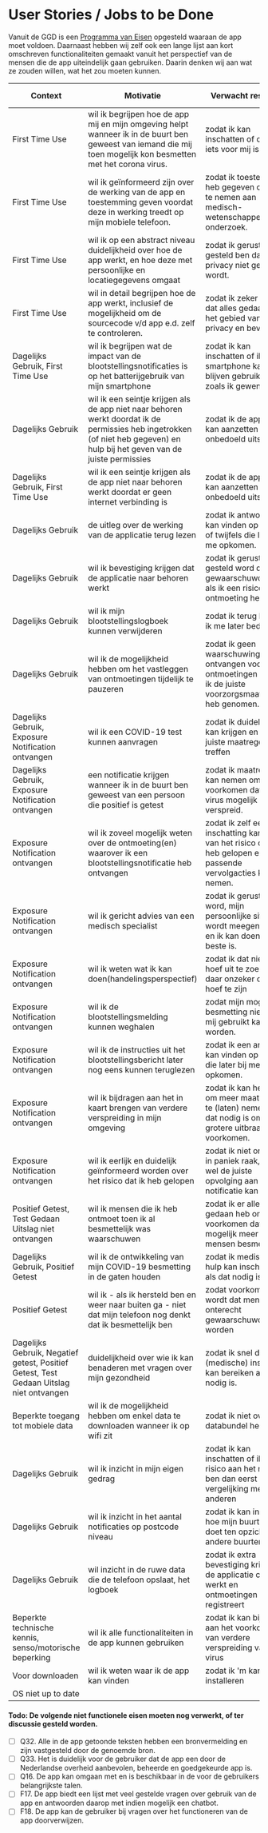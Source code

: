 # User Stories / Jobs to be Done

Vanuit de GGD is een [Programma van Eisen](https://www.rijksoverheid.nl/onderwerpen/coronavirus-app/documenten/publicaties/2020/05/19/programma-van-eisen) opgesteld waaraan de app moet voldoen. Daarnaast hebben wij zelf ook een lange lijst aan kort omschreven functionaliteiten gemaakt vanuit het perspectief van de mensen die de app uiteindelijk gaan gebruiken. Daarin denken wij aan wat ze zouden willen, wat het zou moeten kunnen.


|Context                                                                                |Motivatie                                                                                                                                                                  |Verwacht resultaat                                                                                              |Sectie/Feature                            |Versie           |verwijzing eis PVE|Owner|
|---------------------------------------------------------------------------------------|---------------------------------------------------------------------------------------------------------------------------------------------------------------------------|----------------------------------------------------------------------------------------------------------------|------------------------------------------|-----------------|------------------|-----|
|First Time Use                                                                         |wil ik begrijpen hoe de app mij en mijn omgeving helpt wanneer ik in de buurt ben geweest van iemand die mij toen mogelijk kon besmetten met het corona virus.             |zodat ik kan inschatten of de app iets voor mij is.                                                             |App store, Campagne, Uitleg & Onboarding  |1.0 (Must Have)  |F1, F15, Q8       |     |
|First Time Use                                                                         |wil ik geïnformeerd zijn over de werking van de app en toestemming geven voordat deze in werking treedt op mijn mobiele telefoon.                                           |zodat ik toestemming heb gegeven om deel te nemen aan medisch- wetenschappelijk onderzoek.                      |Uitleg & Onboarding                       |1.0 (Must Have)  |F1, F2, Q28       |     |
|First Time Use                                                                         |wil ik op een abstract niveau duidelijkheid over hoe de app werkt, en hoe deze met persoonlijke en locatiegegevens omgaat                                                  |zodat ik gerust gesteld ben dat mijn privacy niet geschaad wordt.                                               |App store, Campagne, Uitleg & Onboarding  |1.0 (Must Have)  |F1, F16, Q8       |     |
|First Time Use                                                                         |wil in detail begrijpen hoe de app werkt, inclusief de mogelijkheid om de sourcecode v/d app e.d. zelf te controleren.                                                     |zodat ik zeker weet dat alles gedaan is op het gebied van privacy en beveiliging.                               |Uitleg & Onboarding                       |1.1 (Should Have)|F1, Q29           |     |
|Dagelijks Gebruik, First Time Use                                                      |wil ik begrijpen wat de impact van de blootstellingsnotificaties is op het batterijgebruik van mijn smartphone                                                             |zodat ik kan inschatten of ik mijn smartphone kan blijven gebruiken zoals ik gewend ben                         |App store, Campagne, Uitleg & Onboarding  |1.0 (Must Have)  |F1, Q8            |     |
|Dagelijks Gebruik                                                                      |wil ik een seintje krijgen als de app niet naar behoren werkt doordat ik de permissies heb ingetrokken (of niet heb gegeven) en hulp bij het geven van de juiste permissies|zodat ik de app weer kan aanzetten als die onbedoeld uitstaat                                                   |Status Scherm / Settings                  |1.0 (Must Have)  |F1, F2, Q14       |     |
|Dagelijks Gebruik, First Time Use                                                      |wil ik een seintje krijgen als de app niet naar behoren werkt doordat er geen internet verbinding is                                                                       |zodat ik de app weer kan aanzetten als die onbedoeld uitstaat                                                   |Status Scherm / Settings                  |1.0 (Must Have)  |Q13               |     |
|Dagelijks Gebruik                                                                      |de uitleg over de werking van de applicatie terug lezen                                                                                                                    |zodat ik antwoorden kan vinden op vragen of twijfels die later bij me opkomen.                                  |Status Scherm / Settings                  |1.0 (Must Have)  |F1                |     |
|Dagelijks Gebruik                                                                      |wil ik bevestiging krijgen dat de applicatie naar behoren werkt                                                                                                            |zodat ik gerust gesteld word dat ik gewaarschuwd wordt als ik een risico ontmoeting heb gehad                  |Status Scherm / Settings                  |1.0 (Must Have)  |Q12               |     |
|Dagelijks Gebruik                                                                      |wil ik mijn blootstellingslogboek kunnen verwijderen                                                                                                                       |zodat ik terug kan als ik me later bedenk                                                                       |Status Scherm / Settings                  |1.0 (Must Have)  |                  |     |
|Dagelijks Gebruik                                                                      |wil ik de mogelijkheid hebben om het vastleggen van ontmoetingen tijdelijk te pauzeren                                                                                     |zodat ik geen waarschuwingen zal ontvangen voor ontmoetingen waarbij ik de juiste voorzorgsmaatregelen heb genomen.|Status Scherm / Settings                  |1.1 (Should Have)|F5                |     |
|Dagelijks Gebruik, Exposure Notification ontvangen                                     |wil ik een COVID-19 test kunnen aanvragen                                                                                                                                  |zodat ik duidelijkheid kan krijgen en de juiste maatregelen kan treffen                                         |Post-Notificatie, Status Scherm / Settings|1.0 (Must Have)  |Q3                |     |
|Dagelijks Gebruik, Exposure Notification ontvangen                                     |een notificatie krijgen wanneer ik in de buurt ben geweest van een persoon die positief is getest                                                                          |zodat ik maatregelen kan nemen om te voorkomen dat ik het virus mogelijk verder verspreid.                      |Post-Notificatie                          |1.0 (Must Have)  |F11               |     |
|Exposure Notification ontvangen                                                        |wil ik zoveel mogelijk weten over de ontmoeting(en) waarover ik een blootstellingsnotificatie heb ontvangen                                                                |zodat ik zelf een inschatting kan maken van het risico dat ik heb gelopen en passende vervolgacties kan nemen.  |Post-Notificatie                          |1.0 (Must Have)  |F12               |     |
|Exposure Notification ontvangen                                                        |wil ik gericht advies van een medisch specialist                                                                                                                           |zodat ik gerustgesteld word, mijn persoonlijke situatie wordt meegenomen en ik kan doen wat het beste is.       |Post-Notificatie                          |1.1 (Should Have)|Q3                |     |
|Exposure Notification ontvangen                                                        |wil ik weten wat ik kan doen(handelingsperspectief)                                                                                                                        |zodat ik dat niet zelf hoef uit te zoeken / daar onzeker over hoef te zijn                                      |Post-Notificatie                          |1.0 (Must Have)  |Q3                |     |
|Exposure Notification ontvangen                                                        |wil ik de blootstellingsmelding kunnen weghalen                                                                                                                            |zodat mijn mogelijke besmetting niet tegen mij gebruikt kan worden.                                             |Post-Notificatie                          |1.1 (Should Have)|                  |     |
|Exposure Notification ontvangen                                                        |wil ik de instructies uit het blootstellingsbericht later nog eens kunnen teruglezen                                                                                       |zodat ik een antwoord kan vinden op vragen die later bij me opkomen.                                            |Post-Notificatie                          |1.0 (Must Have)  |                  |     |
|Exposure Notification ontvangen                                                        |wil ik bijdragen aan het in kaart brengen van verdere verspreiding in mijn omgeving                                                                                        |zodat ik kan helpen om meer maatregelen te (laten) nemen als dat nodig is om een grotere uitbraak te voorkomen. |Post-Notificatie                          |2.0 (Could Have) |                  |     |
|Exposure Notification ontvangen                                                        |wil ik eerlijk en duidelijk geïnformeerd worden over het risico dat ik heb gelopen                                                                                         |zodat ik niet onnodig in paniek raak, maar wel de juiste opvolging aan de notificatie kan geven                  |Post-Notificatie                          |1.0 (Must Have)  |                  |     |
|Positief Getest, Test Gedaan Uitslag niet ontvangen                                    |wil ik mensen die ik heb ontmoet toen ik al besmettelijk was waarschuwen                                                                                                   |zodat ik er alles aan gedaan heb om te voorkomen dat zij mogelijk meer mensen besmetten.                        |Positieve Test                            |1.0 (Must Have)  |                  |     |
|Dagelijks Gebruik, Positief Getest                                                     |wil ik de ontwikkeling van mijn COVID-19 besmetting in de gaten houden                                                                                                     |zodat ik medische hulp kan inschakelen als dat nodig is.                                                        |Handelingsperspectief, Symptoom checker   |1.1 (Should Have)|                  |     |
|Positief Getest                                                                        |wil ik - als ik hersteld ben en weer naar buiten ga - niet dat mijn telefoon nog denkt dat ik besmettelijk ben                                                             |zodat voorkomen wordt dat mensen onterecht gewaarschuwd worden                                                  |Positieve Test                            |1.0 (Must Have)  |                  |     |
|Dagelijks Gebruik, Negatief getest, Positief Getest, Test Gedaan Uitslag niet ontvangen|duidelijkheid over wie ik kan benaderen met vragen over mijn gezondheid                                                                                                    |zodat ik snel de juiste (medische) instantie kan bereiken als dat nodig is.                                     |Symptoom checker                          |1.0 (Must Have)  |Q3                |     |
|Beperkte toegang tot mobiele data                                                      |wil ik de mogelijkheid hebben om enkel data te downloaden wanneer ik op wifi zit                                                                                           |zodat ik niet over mijn databundel heen ga                                                                      |Status Scherm / Settings                  |2.0 (Could Have) |                  |     |
|Dagelijks Gebruik                                                                      |wil ik inzicht in mijn eigen gedrag                                                                                                                                        |zodat ik kan inschatten of ik meer risico aan het nemen ben dan eerst of in vergelijking met anderen            |Data Inzichten                            |2.0 (Could Have) |                  |     |
|Dagelijks Gebruik                                                                      |wil ik inzicht in het aantal notificaties op postcode niveau                                                                                                               |zodat ik kan inzien hoe mijn buurt het doet ten opzichte van andere buurten                                     |Data Inzichten                            |2.0 (Could Have) |                  |     |
|Dagelijks Gebruik                                                                      |wil inzicht in de ruwe data die de telefoon opslaat, het logboek                                                                                                           |zodat ik extra bevestiging krijg dat de applicatie correct werkt en ontmoetingen registreert                    |Data Inzichten                            |2.0 (Could Have) |                  |     |
|Beperkte technische kennis, senso/motorische beperking                                 |wil ik alle functionaliteiten in de app kunnen gebruiken                                                                                                                   |zodat ik kan bijdragen aan het voorkomen van verdere verspreiding van het virus                                 |                                          |1.0 (Must Have)  |Q17, Q18          |     |
|Voor downloaden                                                                        |wil ik weten waar ik de app kan vinden                                                                                                                                     |zodat ik 'm kan installeren                                                                                     |                                          |                 |                  |     |
|OS niet up to date                                                                     |                                                                                                                                                                           |                                                                                                                |                                          |                 |                  |     |

#### Todo: De volgende niet functionele eisen moeten nog verwerkt, of ter discussie gesteld worden.
- [ ] Q32. Alle in de app getoonde teksten hebben een bronvermelding en zijn vastgesteld door de genoemde bron.
- [ ] Q33. Het is duidelijk voor de gebruiker dat de app een door de Nederlandse overheid aanbevolen, beheerde en goedgekeurde app is.
- [ ] Q16. De app kan omgaan met en is beschikbaar in de voor de gebruikers belangrijkste talen.
- [ ] F17. De app biedt een lijst met veel gestelde vragen over gebruik van de app en antwoorden daarop met indien mogelijk een chatbot.
- [ ] F18. De app kan de gebruiker bij vragen over het functioneren van de app doorverwijzen.
